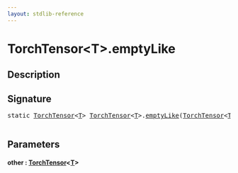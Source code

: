 ```yaml
---
layout: stdlib-reference
---
```


# TorchTensor\<T\>\.emptyLike

## Description





## Signature 

<pre>
<span class='code_keyword'>static</span> <a href="../types/torchtensor-05/index.html" class="code_type">TorchTensor</a>&lt;<a href="../types/torchtensor-05/index.html#typeparam-T" class="code_type">T</a>&gt; <a href="../types/torchtensor-05/index.html" class="code_type">TorchTensor</a>&lt;<a href="../types/torchtensor-05/index.html#typeparam-T" class="code_type">T</a>&gt;.<a href="emptylike-5.html">emptyLike</a>(<a href="../types/torchtensor-05/index.html" class="code_type">TorchTensor</a>&lt;<a href="../types/torchtensor-05/index.html#typeparam-T" class="code_type">T</a>&gt; <a href="emptylike-5.html#decl-other" class="code_param">other</a>);

</pre>

## Parameters

####  <a id="decl-other"></a>other  : [TorchTensor](../types/torchtensor-05/index.html)\<[T](../types/torchtensor-05/index.html#typeparam-T)\>

